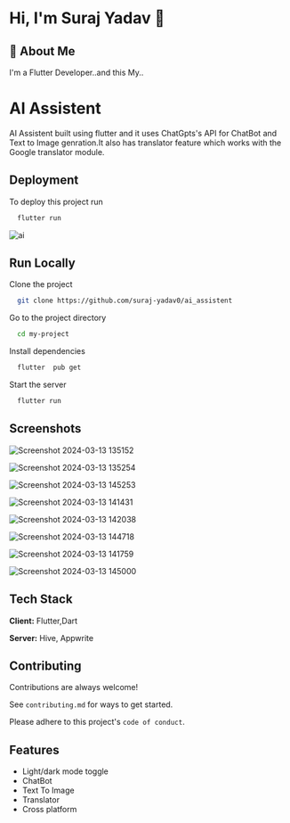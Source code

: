 
# Hi, I'm Suraj Yadav 👋


## 🚀 About Me
I'm a Flutter Developer..and this My..


# AI Assistent

AI Assistent built using flutter and it uses ChatGpts's API for ChatBot and Text to Image genration.It also has translator feature which works with the Google translator module.


## Deployment

To deploy this project run

```bash
  flutter run
```


![ai](https://github.com/suraj-yadav0/ai_assistent/assets/90672206/7d39c27a-a01f-4e15-8b70-f3e7487292da)


## Run Locally

Clone the project

```bash
  git clone https://github.com/suraj-yadav0/ai_assistent
```

Go to the project directory

```bash
  cd my-project
```

Install dependencies

```bash
  flutter  pub get
```

Start the server

```bash
  flutter run
```


## Screenshots


![Screenshot 2024-03-13 135152](https://github.com/suraj-yadav0/ai_assistent/assets/90672206/0c08365b-8a04-479f-9c4e-55b1303e7f4c)

![Screenshot 2024-03-13 135254](https://github.com/suraj-yadav0/ai_assistent/assets/90672206/0e1d4794-9b77-4e95-accf-64cba184a557)

![Screenshot 2024-03-13 145253](https://github.com/suraj-yadav0/ai_assistent/assets/90672206/e92f8435-48a4-4398-b10f-bf7309a379b7)

![Screenshot 2024-03-13 141431](https://github.com/suraj-yadav0/ai_assistent/assets/90672206/2ec45b9c-3f61-4297-9a2a-b75309b0b891)


![Screenshot 2024-03-13 142038](https://github.com/suraj-yadav0/ai_assistent/assets/90672206/d6d52c50-5650-4dad-bf94-7f119fcfdb70)

![Screenshot 2024-03-13 144718](https://github.com/suraj-yadav0/ai_assistent/assets/90672206/66c2028f-9853-4458-81ac-2cca1e50ab33)


![Screenshot 2024-03-13 141759](https://github.com/suraj-yadav0/ai_assistent/assets/90672206/ed3b6c5a-5dc9-4242-a110-dfb28b17a1e7)

![Screenshot 2024-03-13 145000](https://github.com/suraj-yadav0/ai_assistent/assets/90672206/c2ec17c7-6c4b-46e1-a7a1-29fc6bf473d8)
## Tech Stack

**Client:** Flutter,Dart

**Server:** Hive, Appwrite


## Contributing

Contributions are always welcome!

See `contributing.md` for ways to get started.

Please adhere to this project's `code of conduct`.


## Features

- Light/dark mode toggle
- ChatBot
- Text To Image
- Translator
- Cross platform

